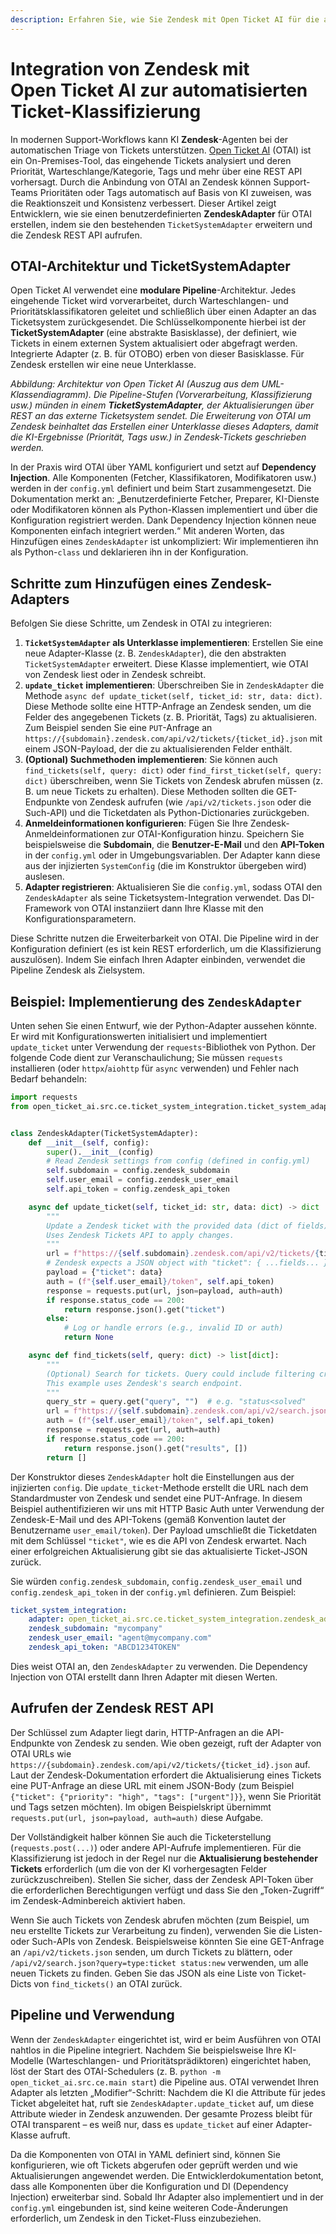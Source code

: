 ```yaml
---
description: Erfahren Sie, wie Sie Zendesk mit Open Ticket AI für die automatische Ticket-Klassifizierung integrieren. Diese Anleitung zeigt Entwicklern, wie sie einen benutzerdefinierten Python-Adapter erstellen, um Tickets mithilfe der Zendesk REST API automatisch nach Priorität und Tags zu sortieren und so die Effizienz des Supports zu verbessern.
---
```

# Integration von Zendesk mit Open Ticket AI zur automatisierten Ticket-Klassifizierung

In modernen Support-Workflows kann KI **Zendesk**-Agenten bei der automatischen Triage von Tickets unterstützen. [Open Ticket AI](https://ticket-classification.softoft.de) (OTAI) ist ein On-Premises-Tool, das eingehende Tickets analysiert und deren Priorität, Warteschlange/Kategorie, Tags und mehr über eine REST API vorhersagt. Durch die Anbindung von OTAI an Zendesk können Support-Teams Prioritäten oder Tags automatisch auf Basis von KI zuweisen, was die Reaktionszeit und Konsistenz verbessert. Dieser Artikel zeigt Entwicklern, wie sie einen benutzerdefinierten **ZendeskAdapter** für OTAI erstellen, indem sie den bestehenden `TicketSystemAdapter` erweitern und die Zendesk REST API aufrufen.

## OTAI-Architektur und TicketSystemAdapter

Open Ticket AI verwendet eine **modulare Pipeline**-Architektur. Jedes eingehende Ticket wird vorverarbeitet, durch Warteschlangen- und Prioritätsklassifikatoren geleitet und schließlich über einen Adapter an das Ticketsystem zurückgesendet. Die Schlüsselkomponente hierbei ist der **TicketSystemAdapter** (eine abstrakte Basisklasse), der definiert, wie Tickets in einem externen System aktualisiert oder abgefragt werden. Integrierte Adapter (z. B. für OTOBO) erben von dieser Basisklasse. Für Zendesk erstellen wir eine neue Unterklasse.

&#x20;*Abbildung: Architektur von Open Ticket AI (Auszug aus dem UML-Klassendiagramm). Die Pipeline-Stufen (Vorverarbeitung, Klassifizierung usw.) münden in einem **TicketSystemAdapter**, der Aktualisierungen über REST an das externe Ticketsystem sendet. Die Erweiterung von OTAI um Zendesk beinhaltet das Erstellen einer Unterklasse dieses Adapters, damit die KI-Ergebnisse (Priorität, Tags usw.) in Zendesk-Tickets geschrieben werden.*

In der Praxis wird OTAI über YAML konfiguriert und setzt auf **Dependency Injection**. Alle Komponenten (Fetcher, Klassifikatoren, Modifikatoren usw.) werden in der `config.yml` definiert und beim Start zusammengesetzt. Die Dokumentation merkt an: „Benutzerdefinierte Fetcher, Preparer, KI-Dienste oder Modifikatoren können als Python-Klassen implementiert und über die Konfiguration registriert werden. Dank Dependency Injection können neue Komponenten einfach integriert werden.“ Mit anderen Worten, das Hinzufügen eines `ZendeskAdapter` ist unkompliziert: Wir implementieren ihn als Python-`class` und deklarieren ihn in der Konfiguration.

## Schritte zum Hinzufügen eines Zendesk-Adapters

Befolgen Sie diese Schritte, um Zendesk in OTAI zu integrieren:

1.  **`TicketSystemAdapter` als Unterklasse implementieren**: Erstellen Sie eine neue Adapter-Klasse (z. B. `ZendeskAdapter`), die den abstrakten `TicketSystemAdapter` erweitert. Diese Klasse implementiert, wie OTAI von Zendesk liest oder in Zendesk schreibt.
2.  **`update_ticket` implementieren**: Überschreiben Sie in `ZendeskAdapter` die Methode `async def update_ticket(self, ticket_id: str, data: dict)`. Diese Methode sollte eine HTTP-Anfrage an Zendesk senden, um die Felder des angegebenen Tickets (z. B. Priorität, Tags) zu aktualisieren. Zum Beispiel senden Sie eine `PUT`-Anfrage an `https://{subdomain}.zendesk.com/api/v2/tickets/{ticket_id}.json` mit einem JSON-Payload, der die zu aktualisierenden Felder enthält.
3.  **(Optional) Suchmethoden implementieren**: Sie können auch `find_tickets(self, query: dict)` oder `find_first_ticket(self, query: dict)` überschreiben, wenn Sie Tickets von Zendesk abrufen müssen (z. B. um neue Tickets zu erhalten). Diese Methoden sollten die GET-Endpunkte von Zendesk aufrufen (wie `/api/v2/tickets.json` oder die Such-API) und die Ticketdaten als Python-Dictionaries zurückgeben.
4.  **Anmeldeinformationen konfigurieren**: Fügen Sie Ihre Zendesk-Anmeldeinformationen zur OTAI-Konfiguration hinzu. Speichern Sie beispielsweise die **Subdomain**, die **Benutzer-E-Mail** und den **API-Token** in der `config.yml` oder in Umgebungsvariablen. Der Adapter kann diese aus der injizierten `SystemConfig` (die im Konstruktor übergeben wird) auslesen.
5.  **Adapter registrieren**: Aktualisieren Sie die `config.yml`, sodass OTAI den `ZendeskAdapter` als seine Ticketsystem-Integration verwendet. Das DI-Framework von OTAI instanziiert dann Ihre Klasse mit den Konfigurationsparametern.

Diese Schritte nutzen die Erweiterbarkeit von OTAI. Die Pipeline wird in der Konfiguration definiert (es ist kein REST erforderlich, um die Klassifizierung auszulösen). Indem Sie einfach Ihren Adapter einbinden, verwendet die Pipeline Zendesk als Zielsystem.

## Beispiel: Implementierung des `ZendeskAdapter`

Unten sehen Sie einen Entwurf, wie der Python-Adapter aussehen könnte. Er wird mit Konfigurationswerten initialisiert und implementiert `update_ticket` unter Verwendung der `requests`-Bibliothek von Python. Der folgende Code dient zur Veranschaulichung; Sie müssen `requests` installieren (oder `httpx`/`aiohttp` für `async` verwenden) und Fehler nach Bedarf behandeln:

```python
import requests
from open_ticket_ai.src.ce.ticket_system_integration.ticket_system_adapter import TicketSystemAdapter


class ZendeskAdapter(TicketSystemAdapter):
    def __init__(self, config):
        super().__init__(config)
        # Read Zendesk settings from config (defined in config.yml)
        self.subdomain = config.zendesk_subdomain
        self.user_email = config.zendesk_user_email
        self.api_token = config.zendesk_api_token

    async def update_ticket(self, ticket_id: str, data: dict) -> dict | None:
        """
        Update a Zendesk ticket with the provided data (dict of fields).
        Uses Zendesk Tickets API to apply changes.
        """
        url = f"https://{self.subdomain}.zendesk.com/api/v2/tickets/{ticket_id}.json"
        # Zendesk expects a JSON object with "ticket": { ...fields... }
        payload = {"ticket": data}
        auth = (f"{self.user_email}/token", self.api_token)
        response = requests.put(url, json=payload, auth=auth)
        if response.status_code == 200:
            return response.json().get("ticket")
        else:
            # Log or handle errors (e.g., invalid ID or auth)
            return None

    async def find_tickets(self, query: dict) -> list[dict]:
        """
        (Optional) Search for tickets. Query could include filtering criteria.
        This example uses Zendesk's search endpoint.
        """
        query_str = query.get("query", "")  # e.g. "status<solved"
        url = f"https://{self.subdomain}.zendesk.com/api/v2/search.json?query={query_str}"
        auth = (f"{self.user_email}/token", self.api_token)
        response = requests.get(url, auth=auth)
        if response.status_code == 200:
            return response.json().get("results", [])
        return []
```

Der Konstruktor dieses `ZendeskAdapter` holt die Einstellungen aus der injizierten `config`. Die `update_ticket`-Methode erstellt die URL nach dem Standardmuster von Zendesk und sendet eine PUT-Anfrage. In diesem Beispiel authentifizieren wir uns mit HTTP Basic Auth unter Verwendung der Zendesk-E-Mail und des API-Tokens (gemäß Konvention lautet der Benutzername `user_email/token`). Der Payload umschließt die Ticketdaten mit dem Schlüssel `"ticket"`, wie es die API von Zendesk erwartet. Nach einer erfolgreichen Aktualisierung gibt sie das aktualisierte Ticket-JSON zurück.

Sie würden `config.zendesk_subdomain`, `config.zendesk_user_email` und `config.zendesk_api_token` in der `config.yml` definieren. Zum Beispiel:

```yaml
ticket_system_integration:
    adapter: open_ticket_ai.src.ce.ticket_system_integration.zendesk_adapter.ZendeskAdapter
    zendesk_subdomain: "mycompany"
    zendesk_user_email: "agent@mycompany.com"
    zendesk_api_token: "ABCD1234TOKEN"
```

Dies weist OTAI an, den `ZendeskAdapter` zu verwenden. Die Dependency Injection von OTAI erstellt dann Ihren Adapter mit diesen Werten.

## Aufrufen der Zendesk REST API

Der Schlüssel zum Adapter liegt darin, HTTP-Anfragen an die API-Endpunkte von Zendesk zu senden. Wie oben gezeigt, ruft der Adapter von OTAI URLs wie `https://{subdomain}.zendesk.com/api/v2/tickets/{ticket_id}.json` auf. Laut der Zendesk-Dokumentation erfordert die Aktualisierung eines Tickets eine PUT-Anfrage an diese URL mit einem JSON-Body (zum Beispiel `{"ticket": {"priority": "high", "tags": ["urgent"]}}`, wenn Sie Priorität und Tags setzen möchten). Im obigen Beispielskript übernimmt `requests.put(url, json=payload, auth=auth)` diese Aufgabe.

Der Vollständigkeit halber können Sie auch die Ticketerstellung (`requests.post(...)`) oder andere API-Aufrufe implementieren. Für die Klassifizierung ist jedoch in der Regel nur die **Aktualisierung bestehender Tickets** erforderlich (um die von der KI vorhergesagten Felder zurückzuschreiben). Stellen Sie sicher, dass der Zendesk API-Token über die erforderlichen Berechtigungen verfügt und dass Sie den „Token-Zugriff“ im Zendesk-Adminbereich aktiviert haben.

Wenn Sie auch Tickets von Zendesk abrufen möchten (zum Beispiel, um neu erstellte Tickets zur Verarbeitung zu finden), verwenden Sie die Listen- oder Such-APIs von Zendesk. Beispielsweise könnten Sie eine GET-Anfrage an `/api/v2/tickets.json` senden, um durch Tickets zu blättern, oder `/api/v2/search.json?query=type:ticket status:new` verwenden, um alle neuen Tickets zu finden. Geben Sie das JSON als eine Liste von Ticket-Dicts von `find_tickets()` an OTAI zurück.

## Pipeline und Verwendung

Wenn der `ZendeskAdapter` eingerichtet ist, wird er beim Ausführen von OTAI nahtlos in die Pipeline integriert. Nachdem Sie beispielsweise Ihre KI-Modelle (Warteschlangen- und Prioritätsprädiktoren) eingerichtet haben, löst der Start des OTAI-Schedulers (z. B. `python -m open_ticket_ai.src.ce.main start`) die Pipeline aus. OTAI verwendet Ihren Adapter als letzten „Modifier“-Schritt: Nachdem die KI die Attribute für jedes Ticket abgeleitet hat, ruft sie `ZendeskAdapter.update_ticket` auf, um diese Attribute wieder in Zendesk anzuwenden. Der gesamte Prozess bleibt für OTAI transparent – es weiß nur, dass es `update_ticket` auf einer Adapter-Klasse aufruft.

Da die Komponenten von OTAI in YAML definiert sind, können Sie konfigurieren, wie oft Tickets abgerufen oder geprüft werden und wie Aktualisierungen angewendet werden. Die Entwicklerdokumentation betont, dass alle Komponenten über die Konfiguration und DI (Dependency Injection) erweiterbar sind. Sobald Ihr Adapter also implementiert und in der `config.yml` eingebunden ist, sind keine weiteren Code-Änderungen erforderlich, um Zendesk in den Ticket-Fluss einzubeziehen.